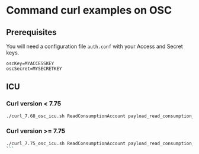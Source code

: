 # Command curl examples on OSC

## Prerequisites

You will need a configuration file `auth.conf` with your Access and Secret keys.

```text
oscKey=MYACCESSKEY
oscSecret=MYSECRETKEY
```

## ICU

### Curl version < 7.75

```bash
./curl_7.68_osc_icu.sh ReadConsumptionAccount payload_read_consumption_account.json | jq
```

### Curl version >= 7.75

````bash
./curl_7.75_osc_icu.sh ReadConsumptionAccount payload_read_consumption_account.json | jq
```

